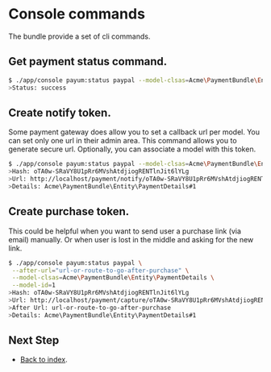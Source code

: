 # Console commands

The bundle provide a set of cli commands.

## Get payment status command.

```bash
$ ./app/console payum:status paypal --model-clsas=Acme\PaymentBundle\Entity\PaymentDetails --model-id=1
>Status: success
```

## Create notify token.

Some payment gateway does allow you to set a callback url per model. You can set only one url in their admin area.
This command allows you to generate secure url. Optionally, you can associate a model with this token.

```bash
$ ./app/console payum:status paypal --model-clsas=Acme\PaymentBundle\Entity\PaymentDetails --model-id=1
>Hash: oTA0w-SRaVY8U1pRr6MVshAtdjiogRENTlnJit6lYLg
>Url: http://localhost/payment/notify/oTA0w-SRaVY8U1pRr6MVshAtdjiogRENTlnJit6lYLg
>Details: Acme\PaymentBundle\Entity\PaymentDetails#1
```

## Create purchase token.

This could be helpful when you want to send user a purchase link (via email) manually.
Or when user is lost in the middle and asking for the new link.

```bash
$ ./app/console payum:status paypal \
 --after-url="url-or-route-to-go-after-purchase" \
 --model-clsas=Acme\PaymentBundle\Entity\PaymentDetails \
 --model-id=1
>Hash: oTA0w-SRaVY8U1pRr6MVshAtdjiogRENTlnJit6lYLg
>Url: http://localhost/payment/capture/oTA0w-SRaVY8U1pRr6MVshAtdjiogRENTlnJit6lYLg
>After Url: url-or-route-to-go-after-purchase
>Details: Acme\PaymentBundle\Entity\PaymentDetails#1
```

## Next Step

* [Back to index](index.md).
